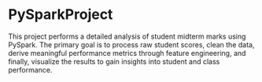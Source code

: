 # PySparkProject
This project performs a detailed analysis of student midterm marks using PySpark. The primary goal is to process raw student scores, clean the data, derive meaningful performance metrics through feature engineering, and finally, visualize the results to gain insights into student and class performance.
